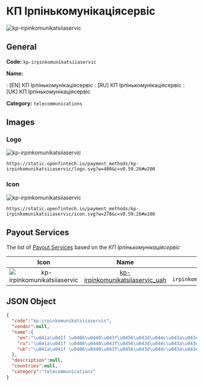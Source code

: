 
# КП Ірпінькомунікаціясервіc 
![kp-irpinkomunikatsiiaservic](https://static.openfintech.io/payment_methods/kp-irpinkomunikatsiiaservic/logo.svg?w=400&c=v0.59.26#w200)  

## General 
**Code:** `kp-irpinkomunikatsiiaservic` 
 
**Name:** 
 
:	[EN] КП Ірпінькомунікаціясервіc 
:	[RU] КП Ірпінькомунікаціясервіc 
:	[UK] КП Ірпінькомунікаціясервіc 
 
**Category:** `telecommunications` 
 

## Images 

### Logo 
![kp-irpinkomunikatsiiaservic](https://static.openfintech.io/payment_methods/kp-irpinkomunikatsiiaservic/logo.svg?w=400&c=v0.59.26#w200)  

```
https://static.openfintech.io/payment_methods/kp-irpinkomunikatsiiaservic/logo.svg?w=400&c=v0.59.26#w200
```  

### Icon 
![kp-irpinkomunikatsiiaservic](https://static.openfintech.io/payment_methods/kp-irpinkomunikatsiiaservic/icon.svg?w=278&c=v0.59.26#w100)  

```
https://static.openfintech.io/payment_methods/kp-irpinkomunikatsiiaservic/icon.svg?w=278&c=v0.59.26#w100
```  

## Payout Services 
 
The list of [Payout Services](/payout-services/) based on the _КП Ірпінькомунікаціясервіc_ 

|Icon|Name|Code| 
|:---:|:---:|:---:| 
|![kp-irpinkomunikatsiiaservic](https://static.openfintech.io/payout_methods/kp-irpinkomunikatsiiaservic/icon.svg?w=278&c=v0.59.26#w40) |[kp-irpinkomunikatsiiaservic_uah](/payout-services/kp-irpinkomunikatsiiaservic_uah/)|`kp-irpinkomunikatsiiaservic_uah`| 
 

## JSON Object 

```json
{
  "code":"kp-irpinkomunikatsiiaservic",
  "vendor":null,
  "name":{
    "en":"\u041a\u041f \u0406\u0440\u043f\u0456\u043d\u044c\u043a\u043e\u043c\u0443\u043d\u0456\u043a\u0430\u0446\u0456\u044f\u0441\u0435\u0440\u0432\u0456c",
    "ru":"\u041a\u041f \u0406\u0440\u043f\u0456\u043d\u044c\u043a\u043e\u043c\u0443\u043d\u0456\u043a\u0430\u0446\u0456\u044f\u0441\u0435\u0440\u0432\u0456c",
    "uk":"\u041a\u041f \u0406\u0440\u043f\u0456\u043d\u044c\u043a\u043e\u043c\u0443\u043d\u0456\u043a\u0430\u0446\u0456\u044f\u0441\u0435\u0440\u0432\u0456c"
  },
  "description":null,
  "countries":null,
  "category":"telecommunications"
}
```  

